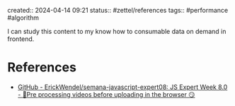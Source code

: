 created:: 2024-04-14 09:21
status:: #zettel/references 
tags:: #performance #algorithm 

I can study this content to my know how to consumable data on demand in frontend.
# References
-  [GitHub - ErickWendel/semana-javascript-expert08: JS Expert Week 8.0 - 🎥Pre processing videos before uploading in the browser 😏](https://github.com/ErickWendel/semana-javascript-expert08)



